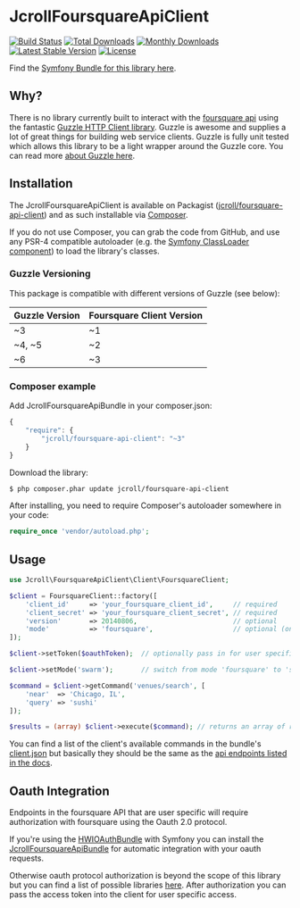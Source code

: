 # JcrollFoursquareApiClient

[![Build Status](https://travis-ci.org/jcroll/foursquare-api-client.png)](https://travis-ci.org/jcroll/foursquare-api-client)
[![Total Downloads](https://poser.pugx.org/jcroll/foursquare-api-client/downloads)](https://packagist.org/packages/jcroll/foursquare-api-client)
[![Monthly Downloads](https://poser.pugx.org/jcroll/foursquare-api-client/d/monthly)](https://packagist.org/packages/jcroll/foursquare-api-client)
[![Latest Stable Version](https://poser.pugx.org/jcroll/foursquare-api-client/v/stable)](https://packagist.org/packages/jcroll/foursquare-api-client)
[![License](https://poser.pugx.org/jcroll/foursquare-api-client/license)](https://packagist.org/packages/jcroll/foursquare-api-client)

Find the [Symfony Bundle for this library here](https://github.com/jcroll/foursquare-api-bundle).

## Why?

There is no library currently built to interact with the [foursquare api](https://developer.foursquare.com/) using the fantastic
[Guzzle HTTP Client library](https://github.com/guzzle/guzzle). Guzzle is awesome and supplies a lot of great things
for building web service clients. Guzzle is fully unit tested which allows this library to be a light wrapper around the Guzzle
core. You can read more [about Guzzle here](http://guzzlephp.org/).

## Installation

The JcrollFoursquareApiClient is available on Packagist ([jcroll/foursquare-api-client](https://packagist.org/packages/jcroll/foursquare-api-client))
and as such installable via [Composer](http://getcomposer.org/).

If you do not use Composer, you can grab the code from GitHub, and use any PSR-4 compatible autoloader
(e.g. the [Symfony ClassLoader component](https://github.com/symfony/ClassLoader)) to load the library's classes.

### Guzzle Versioning

This package is compatible with different versions of Guzzle (see below):

| Guzzle Version | Foursquare Client Version |
|----------------|---------------------------|
| ~3             | ~1                        |
| ~4, ~5         | ~2                        |
| ~6             | ~3                        |

### Composer example

Add JcrollFoursquareApiBundle in your composer.json:

```js
{
    "require": {
        "jcroll/foursquare-api-client": "~3"
    }
}
```

Download the library:

``` bash
$ php composer.phar update jcroll/foursquare-api-client
```

After installing, you need to require Composer's autoloader somewhere in your code:

```php
require_once 'vendor/autoload.php';
```

## Usage

```php
use Jcroll\FoursquareApiClient\Client\FoursquareClient;

$client = FoursquareClient::factory([
    'client_id'     => 'your_foursquare_client_id',     // required
    'client_secret' => 'your_foursquare_client_secret', // required
    'version'       => 20140806,                        // optional
    'mode'          => 'foursquare',                    // optional (one of 'foursquare' or 'swarm')
]);

$client->setToken($oauthToken);  // optionally pass in for user specific requests

$client->setMode('swarm');       // switch from mode 'foursquare' to 'swarm'

$command = $client->getCommand('venues/search', [
    'near'  => 'Chicago, IL',
    'query' => 'sushi'
]);

$results = (array) $client->execute($command); // returns an array of results
```

You can find a list of the client's available commands in the bundle's
[client.json](https://github.com/jcroll/foursquare-api-client/tree/master/src/Resources/config/20160901/client.json) but 
basically they should be the same as the [api endpoints listed in the docs](https://developer.foursquare.com/docs/).

## Oauth Integration

Endpoints in the foursquare API that are user specific will require authorization with foursquare using the Oauth 2.0 
protocol. 

If you're using the [HWIOAuthBundle](https://github.com/hwi/HWIOAuthBundle) with Symfony you can install the 
[JcrollFoursquareApiBundle](https://github.com/jcroll/foursquare-api-bundle) for automatic integration with your
oauth requests.

Otherwise oauth protocol authorization is beyond the scope of this library but you can find a list of possible
libraries [here](https://packagist.org/search/?q=oauth). After authorization you can pass the access token into the 
client for user specific access.

